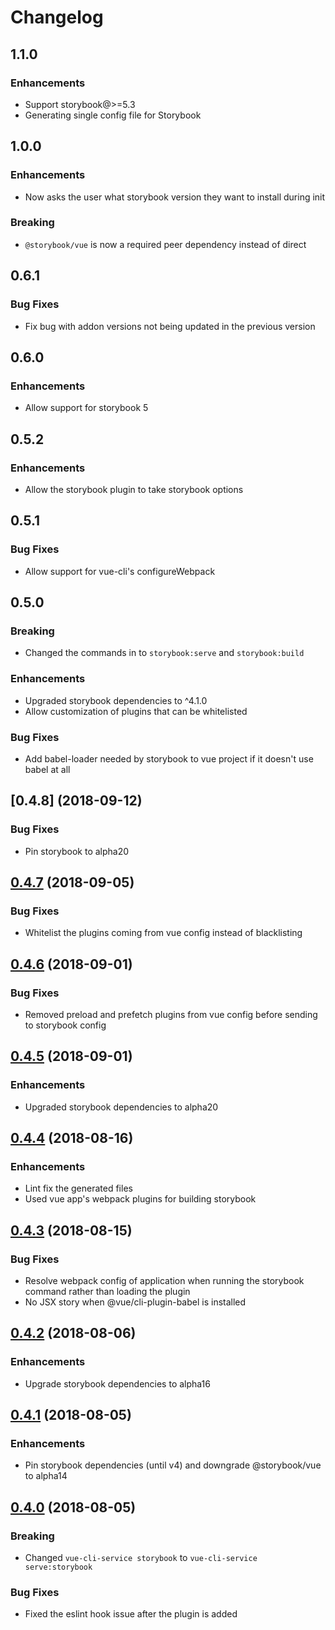 # Changelog

## 1.1.0

### Enhancements
* Support storybook@>=5.3
* Generating single config file for Storybook

## 1.0.0

### Enhancements
* Now asks the user what storybook version they want to install during init

### Breaking
* `@storybook/vue` is now a required peer dependency instead of direct

## 0.6.1

### Bug Fixes
* Fix bug with addon versions not being updated in the previous version

## 0.6.0

### Enhancements
* Allow support for storybook 5

## 0.5.2

### Enhancements
* Allow the storybook plugin to take storybook options

## 0.5.1

### Bug Fixes
* Allow support for vue-cli's configureWebpack

## 0.5.0

### Breaking
* Changed the commands in to `storybook:serve` and `storybook:build`

### Enhancements
* Upgraded storybook dependencies to ^4.1.0
* Allow customization of plugins that can be whitelisted

### Bug Fixes
* Add babel-loader needed by storybook to vue project if it doesn't use babel at all

## [0.4.8] (2018-09-12)

### Bug Fixes
* Pin storybook to alpha20

## [0.4.7] (2018-09-05)

### Bug Fixes
* Whitelist the plugins coming from vue config instead of blacklisting

## [0.4.6] (2018-09-01)

### Bug Fixes
* Removed preload and prefetch plugins from vue config before sending to storybook config

## [0.4.5] (2018-09-01)

### Enhancements
* Upgraded storybook dependencies to alpha20

## [0.4.4] (2018-08-16)

### Enhancements
* Lint fix the generated files
* Used vue app's webpack plugins for building storybook

## [0.4.3] (2018-08-15)

### Bug Fixes
* Resolve webpack config of application when running the storybook command rather than loading the plugin
* No JSX story when @vue/cli-plugin-babel is installed

## [0.4.2] (2018-08-06)

### Enhancements
* Upgrade storybook dependencies to alpha16

## [0.4.1] (2018-08-05)

### Enhancements
* Pin storybook dependencies (until v4) and downgrade @storybook/vue to alpha14

## [0.4.0] (2018-08-05)

### Breaking
* Changed `vue-cli-service storybook` to `vue-cli-service serve:storybook`

### Bug Fixes
* Fixed the eslint hook issue after the plugin is added

[0.4.7]: https://github.com/pksunkara/vue-cli-plugin-storybook/compare/v0.4.6...v0.4.7
[0.4.6]: https://github.com/pksunkara/vue-cli-plugin-storybook/compare/v0.4.5...v0.4.6
[0.4.5]: https://github.com/pksunkara/vue-cli-plugin-storybook/compare/v0.4.4...v0.4.5
[0.4.4]: https://github.com/pksunkara/vue-cli-plugin-storybook/compare/v0.4.3...v0.4.4
[0.4.3]: https://github.com/pksunkara/vue-cli-plugin-storybook/compare/v0.4.2...v0.4.3
[0.4.2]: https://github.com/pksunkara/vue-cli-plugin-storybook/compare/v0.4.1...v0.4.2
[0.4.1]: https://github.com/pksunkara/vue-cli-plugin-storybook/compare/v0.4.0...v0.4.1
[0.4.0]: https://github.com/pksunkara/vue-cli-plugin-storybook/compare/v0.3.0...v0.4.0
